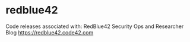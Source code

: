 # redblue42

Code releases associated with: RedBlue42 Security Ops and Researcher Blog
https://redblue42.code42.com
